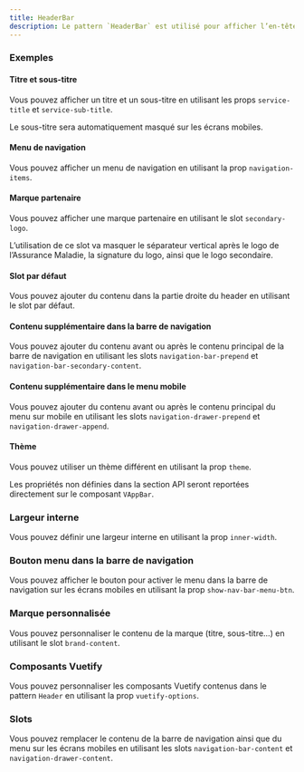 ```yaml
---
title: HeaderBar
description: Le pattern `HeaderBar` est utilisé pour afficher l’en-tête d’une page ainsi qu’une barre de navigation.
---
```


<doc-tabs>

<doc-tab-item label="Utilisation">
<doc-usage name="header-bar"></doc-usage>

### Exemples

#### Titre et sous-titre

Vous pouvez afficher un titre et un sous-titre en utilisant les props `service-title` et `service-sub-title`.

<doc-alert type="info">
Le sous-titre sera automatiquement masqué sur les écrans mobiles.
</doc-alert>

<doc-example file="header-bar/title-sub-title"></doc-example>

#### Menu de navigation

Vous pouvez afficher un menu de navigation en utilisant la prop `navigation-items`.

<doc-example file="header-bar/navigation-bar"></doc-example>

#### Marque partenaire

Vous pouvez afficher une marque partenaire en utilisant le slot `secondary-logo`.

<doc-alert type="info">
L’utilisation de ce slot va masquer le séparateur vertical après le logo de l’Assurance Maladie, la signature du logo, ainsi que le logo secondaire.
</doc-alert>

<doc-example file="header-bar/secondary-logo-slot"></doc-example>

#### Slot par défaut

Vous pouvez ajouter du contenu dans la partie droite du header en utilisant le slot par défaut.

<doc-example file="header-bar/default-slot"></doc-example>

#### Contenu supplémentaire dans la barre de navigation

Vous pouvez ajouter du contenu avant ou après le contenu principal de la barre de navigation en utilisant les slots `navigation-bar-prepend` et `navigation-bar-secondary-content`.

<doc-example file="header-bar/navigation-bar-slots"></doc-example>

#### Contenu supplémentaire dans le menu mobile

Vous pouvez ajouter du contenu avant ou après le contenu principal du menu sur mobile en utilisant les slots `navigation-drawer-prepend` et `navigation-drawer-append`.

<doc-example file="header-bar/drawer-slots"></doc-example>

#### Thème

Vous pouvez utiliser un thème différent en utilisant la prop `theme`.

<doc-example file="header-bar/themes"></doc-example>

</doc-tab-item>

<doc-tab-item label="API">

<doc-alert type="info">

Les propriétés non définies dans la section API seront reportées directement sur le composant `VAppBar`.

</doc-alert>

<doc-api name="header-bar"></doc-api>
</doc-tab-item>

<doc-tab-item label="Personnalisation">

### Largeur interne

Vous pouvez définir une largeur interne en utilisant la prop `inner-width`.

<doc-example file="header-bar/inner-width"></doc-example>

### Bouton menu dans la barre de navigation

Vous pouvez afficher le bouton pour activer le menu dans la barre de navigation sur les écrans mobiles en utilisant la prop `show-nav-bar-menu-btn`.

<doc-example file="header-bar/nav-bar-menu-btn"></doc-example>

### Marque personnalisée

Vous pouvez personnaliser le contenu de la marque (titre, sous-titre…) en utilisant le slot `brand-content`.

<doc-example file="header-bar/brand-content"></doc-example>

### Composants Vuetify

Vous pouvez personnaliser les composants Vuetify contenus dans le pattern `Header` en utilisant la prop `vuetify-options`.

<doc-example file="header-bar/options"></doc-example>

### Slots

Vous pouvez remplacer le contenu de la barre de navigation ainsi que du menu sur les écrans mobiles en utilisant les slots `navigation-bar-content` et `navigation-drawer-content`.

<doc-example file="header-bar/slots"></doc-example>

</doc-tab-item>

</doc-tabs>
